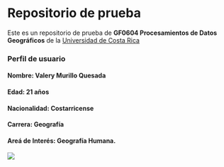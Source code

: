 # Repositorio de prueba

Este es un repositorio de prueba de **GF0604 Procesamientos de Datos Geográficos** de la [Universidad de Costa Rica](https://www.ucr.ac.cr/)

### **Perfil de usuario**

#### **Nombre:** Valery Murillo Quesada
#### **Edad:** 21 años 
#### **Nacionalidad:** Costarricense 
#### **Carrera:** Geografía
#### **Areá de Interés:** Geografía Humana.

<img src="https://www.centrocultural.coop/sites/www.centrocultural.coop/files/styles/imagen_detalle_eventos/public/eventos/latinoamerica.jpg?itok=JTbjnkJe" widht="150">
 
